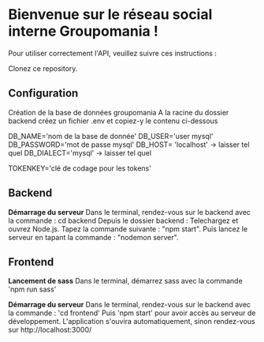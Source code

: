 # Bienvenue sur le réseau social interne Groupomania  !

Pour utiliser correctement l'API, veuillez suivre ces instructions :

Clonez ce repository.


## Configuration
Création de la base de données groupomania
A la racine du dossier backend créez un fichier .env et copiez-y le contenu ci-dessous

DB_NAME='nom de la base de donnée'
DB_USER='user mysql'
DB_PASSWORD='mot de passe mysql'
DB_HOST= 'localhost' -> laisser tel quel
DB_DIALECT='mysql' -> laisser tel quel

TOKENKEY='clé de codage pour les tokens'

## Backend

**Démarrage du serveur**
Dans le terminal, rendez-vous sur le backend avec la commande :  cd backend
Depuis le dossier backend : Telechargez et ouvrez Node.js. 
Tapez la commande suivante : "npm start". 
Puis lancez le serveur en tapant la commande : "nodemon server".

## Frontend

**Lancement de sass**
Dans le terminal, démarrez sass avec la commande 'npm run sass'

**Démarrage du serveur**
Dans le terminal, rendez-vous sur le backend avec la commande :  'cd frontend'
Puis 'npm start' pour avoir accès au serveur de développement.
L'application s'ouvira automatiquement, sinon rendez-vous sur http://localhost:3000/
